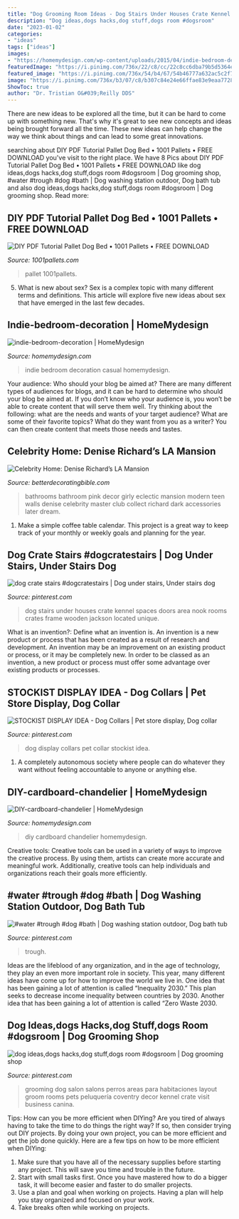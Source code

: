 ```yaml
---
title: "Dog Grooming Room Ideas - Dog Stairs Under Houses Crate Kennel Spaces Doors Area Nook Rooms Crates Frame Wooden Jackson Located Unique"
description: "Dog ideas,dogs hacks,dog stuff,dogs room #dogsroom"
date: "2023-01-02"
categories:
- "ideas"
tags: ["ideas"]
images:
- "https://homemydesign.com/wp-content/uploads/2015/04/indie-bedroom-decoration.jpg"
featuredImage: "https://i.pinimg.com/736x/22/c8/cc/22c8cc6dba79b5d5364e904d335d0742.jpg"
featured_image: "https://i.pinimg.com/736x/54/b4/67/54b46777a632ac5c2f76ce39477f99df.jpg"
image: "https://i.pinimg.com/736x/b3/07/c8/b307c84e24e66ffae83e9eaa7728e001.jpg"
ShowToc: true
author: "Dr. Tristian O&#039;Reilly DDS"
---
```



There are new ideas to be explored all the time, but it can be hard to come up with something new. That's why it's great to see new concepts and ideas being brought forward all the time. These new ideas can help change the way we think about things and can lead to some great innovations.

	

		
searching about DIY PDF Tutorial Pallet Dog Bed • 1001 Pallets • FREE DOWNLOAD you've visit to the right place. We have 8 Pics about DIY PDF Tutorial Pallet Dog Bed • 1001 Pallets • FREE DOWNLOAD like dog ideas,dogs hacks,dog stuff,dogs room #dogsroom | Dog grooming shop, #water #trough #dog #bath | Dog washing station outdoor, Dog bath tub and also dog ideas,dogs hacks,dog stuff,dogs room #dogsroom | Dog grooming shop. Read more:
		
    
## DIY PDF Tutorial Pallet Dog Bed • 1001 Pallets • FREE DOWNLOAD

<img loading=lazy src="https://www.1001pallets.com/wp-content/uploads/2017/03/1001pallets.com-pallet-dog-bed-08.jpg" onerror="this.onerror=null;this.src='https://tse3.mm.bing.net/th?id=OIP.X5OmWZtWhEJFuayB4U423wHaE7&amp;pid=15.1';" alt="DIY PDF Tutorial Pallet Dog Bed • 1001 Pallets • FREE DOWNLOAD">

_Source: 1001pallets.com_

>pallet 1001pallets. 

	

5. What is new about sex?
Sex is a complex topic with many different terms and definitions. This article will explore five new ideas about sex that have emerged in the last few decades.

    
## Indie-bedroom-decoration | HomeMydesign

<img loading=lazy src="https://homemydesign.com/wp-content/uploads/2015/04/indie-bedroom-decoration.jpg" onerror="this.onerror=null;this.src='https://tse1.mm.bing.net/th?id=OIP.tU5yt32-p5sKrBKu4Dx7MQHaLZ&amp;pid=15.1';" alt="indie-bedroom-decoration | HomeMydesign">

_Source: homemydesign.com_

>indie bedroom decoration casual homemydesign. 

	

Your audience: Who should your blog be aimed at?
There are many different types of audiences for blogs, and it can be hard to determine who should your blog be aimed at. If you don’t know who your audience is, you won’t be able to create content that will serve them well. Try thinking about the following: what are the needs and wants of your target audience? What are some of their favorite topics? What do they want from you as a writer? You can then create content that meets those needs and tastes.

    
## Celebrity Home: Denise Richard’s LA Mansion

<img loading=lazy src="http://betterdecoratingbible.com/wp-content/uploads/2013/09/eclectic-bathroom.jpg" onerror="this.onerror=null;this.src='https://tse4.mm.bing.net/th?id=OIP.Cdw6ZEgze2AftlxzAytQ5AHaLH&amp;pid=15.1';" alt="Celebrity Home: Denise Richard’s LA Mansion">

_Source: betterdecoratingbible.com_

>bathrooms bathroom pink decor girly eclectic mansion modern teen walls denise celebrity master club collect richard dark accessories later dream. 

	

1. Make a simple coffee table calendar. This project is a great way to keep track of your monthly or weekly goals and planning for the year.

    
## Dog Crate Stairs #dogcratestairs | Dog Under Stairs, Under Stairs Dog

<img loading=lazy src="https://i.pinimg.com/736x/eb/2e/45/eb2e456bd52049cde4461aba3786cdd6.jpg" onerror="this.onerror=null;this.src='https://tse2.mm.bing.net/th?id=OIP.Lwz5pAsRE2q2phSv_-3T3QHaJ3&amp;pid=15.1';" alt="dog crate stairs #dogcratestairs | Dog under stairs, Under stairs dog">

_Source: pinterest.com_

>dog stairs under houses crate kennel spaces doors area nook rooms crates frame wooden jackson located unique. 

	

What is an invention?: Define what an invention is.
An invention is a new product or process that has been created as a result of research and development. An invention may be an improvement on an existing product or process, or it may be completely new. In order to be classed as an invention, a new product or process must offer some advantage over existing products or processes.

    
## STOCKIST DISPLAY IDEA - Dog Collars | Pet Store Display, Dog Collar

<img loading=lazy src="https://i.pinimg.com/736x/b3/07/c8/b307c84e24e66ffae83e9eaa7728e001.jpg" onerror="this.onerror=null;this.src='https://tse3.mm.bing.net/th?id=OIP.lnuks3QS7hgeAGn78DXCAwHaHS&amp;pid=15.1';" alt="STOCKIST DISPLAY IDEA - Dog Collars | Pet store display, Dog collar">

_Source: pinterest.com_

>dog display collars pet collar stockist idea. 

	

1. A completely autonomous society where people can do whatever they want without feeling accountable to anyone or anything else. 

    
## DIY-cardboard-chandelier | HomeMydesign

<img loading=lazy src="https://homemydesign.com/wp-content/uploads/2015/05/DIY-cardboard-chandelier.jpg" onerror="this.onerror=null;this.src='https://tse2.mm.bing.net/th?id=OIP.5WZYYEMQN3Kw8O7ilH4d2AHaQJ&amp;pid=15.1';" alt="DIY-cardboard-chandelier | HomeMydesign">

_Source: homemydesign.com_

>diy cardboard chandelier homemydesign. 

	

Creative tools:
Creative tools can be used in a variety of ways to improve the creative process. By using them, artists can create more accurate and meaningful work. Additionally, creative tools can help individuals and organizations reach their goals more efficiently.

    
## #water #trough #dog #bath | Dog Washing Station Outdoor, Dog Bath Tub

<img loading=lazy src="https://i.pinimg.com/736x/22/c8/cc/22c8cc6dba79b5d5364e904d335d0742.jpg" onerror="this.onerror=null;this.src='https://tse3.mm.bing.net/th?id=OIP.73-iGP75HW1m1jGbKd1VzwHaKE&amp;pid=15.1';" alt="#water #trough #dog #bath | Dog washing station outdoor, Dog bath tub">

_Source: pinterest.com_

>trough. 

	

Ideas are the lifeblood of any organization, and in the age of technology, they play an even more important role in society. This year, many different ideas have come up for how to improve the world we live in. One idea that has been gaining a lot of attention is called “Inequality 2030.” This plan seeks to decrease income inequality between countries by 2030. Another idea that has been gaining a lot of attention is called “Zero Waste 2030.

    
## Dog Ideas,dogs Hacks,dog Stuff,dogs Room #dogsroom | Dog Grooming Shop

<img loading=lazy src="https://i.pinimg.com/736x/54/b4/67/54b46777a632ac5c2f76ce39477f99df.jpg" onerror="this.onerror=null;this.src='https://tse1.mm.bing.net/th?id=OIP.qcuo__H7xHMKDDOkPg4M1gHaNK&amp;pid=15.1';" alt="dog ideas,dogs hacks,dog stuff,dogs room #dogsroom | Dog grooming shop">

_Source: pinterest.com_

>grooming dog salon salons perros areas para habitaciones layout groom rooms pets peluquería coventry decor kennel crate visit business canina. 

	

Tips: How can you be more efficient when DIYing?
Are you tired of always having to take the time to do things the right way? If so, then consider trying out DIY projects. By doing your own project, you can be more efficient and get the job done quickly. Here are a few tips on how to be more efficient when DIYing: 
1. Make sure that you have all of the necessary supplies before starting any project. This will save you time and trouble in the future.
2. Start with small tasks first. Once you have mastered how to do a bigger task, it will become easier and faster to do smaller projects. 
3. Use a plan and goal when working on projects. Having a plan will help you stay organized and focused on your work. 
4. Take breaks often while working on projects.

